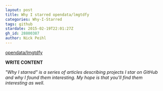 ```yaml
---
layout: post
title: Why I starred opendata/lmgtdfy
categories: Why-I-Starred
tags: github
stardate: 2015-02-19T22:01:27Z
gh_id: 28800387
author: Nick Peihl
---
```


[opendata/lmgtdfy](star.repo.html_url)

**WRITE CONTENT**

*"Why I starred" is a series of articles describing projects I star on GitHub and why I found them interesting. My hope is that you'll find them interesting as well.*

